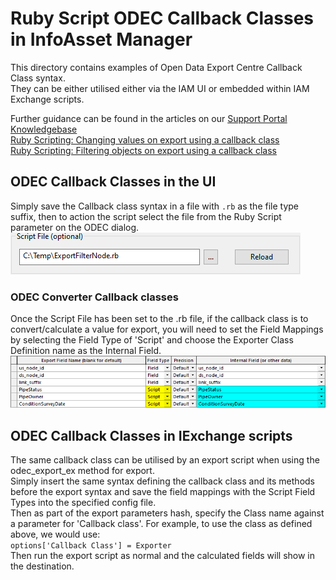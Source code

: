 # Ruby Script ODEC Callback Classes in InfoAsset Manager

This directory contains examples of Open Data Export Centre Callback Class syntax.  
They can be either utilised either via the IAM UI or embedded within IAM Exchange scripts. 


Further guidance can be found in the articles on our [Support Portal](https://innovyze.force.com/support/s/) [Knowledgebase](https://innovyze.force.com/support/s/topic/0TO0P000000IdBQWA0)  
[Ruby Scripting: Changing values on export using a callback class](https://innovyze.force.com/support/s/article/Ruby-Scripting-Changing-values-on-export-using-a-callback-class)  
[Ruby Scripting: Filtering objects on export using a callback class](https://innovyze.force.com/support/s/article/Ruby-Scripting-Filtering-objects-on-export-using-a-callback-class)  


## ODEC Callback Classes in the UI
Simply save the Callback class syntax in a file with `.rb` as the file type suffix, then to action the script select the file from the Ruby Script parameter on the ODEC dialog.  
![Set the Ruby 'Script File' location, if you change the script's contents when already loaded - click Reload.](image01.jfif)
### ODEC Converter Callback classes
Once the Script File has been set to the .rb file, if the callback class is to convert/calculate a value for export, you will need to set the Field Mappings by selecting the Field Type of 'Script' and choose the Exporter Class Definition name as the Internal Field.  
![Configure the Field Mappings to use the Script contents.](image02.jfif)

## ODEC Callback Classes in IExchange scripts
The same callback class can be utilised by an export script when using the odec_export_ex method for export.  
Simply insert the same syntax defining the callback class and its methods before the export syntax and save the field mappings with the Script Field Types into the specified config file.  
Then as part of the export parameters hash, specify the Class name against a parameter for 'Callback class'.  For example, to use the class as defined above, we would use:  
`options['Callback Class'] = Exporter`  
Then run the export script as normal and the calculated fields will show in the destination.



